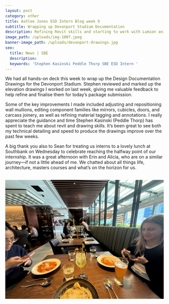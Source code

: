 ```yaml
---
layout: post
category: other
title: Ashlee Jones ESD Intern Blog week 9
subtitle: Wrapping up Devonport Stadium Documentation
description: Refining Revit skills and starting to work with Lumion animation phasing
image_path: /uploads/img-1007.jpeg
banner-image_path: /uploads/devonport-drawings.jpg
seo:
  title: News | SBE
  description:
  keywords: 'Stephen Kasinski Peddle Thorp SBE ESD Intern '
---
```

We had all hands-on deck this week to wrap up the Design Documentation Drawings for the Devonport Stadium. Stephen reviewed and marked up the elevation drawings I worked on last week, giving me valuable feedback to help refine and finalise them for today’s package submission.

Some of the key improvements I made included adjusting and repositioning wall mullions, editing component families like mirrors, cubicles, doors, and carcass joinery, as well as refining material tagging and annotations. I really appreciate the guidance and time Stephen Kasinski (Peddle Thorp) has spent to teach me about revit and drawing skills. It’s been great to see both my technical detailing and speed to produce the drawings improve over the past few weeks.

A big thank you also to Sean for treating us interns to a lovely lunch at Southbank on Wednesday to celebrate reaching the halfway point of our internship. It was a great afternoon with Erin and Alicia, who are on a similar journey—if not a little ahead of me. We chatted about all things life, architecture, masters courses and what’s on the horizon for us.<br>&nbsp;

![](/uploads/lunch-1.jpg)
